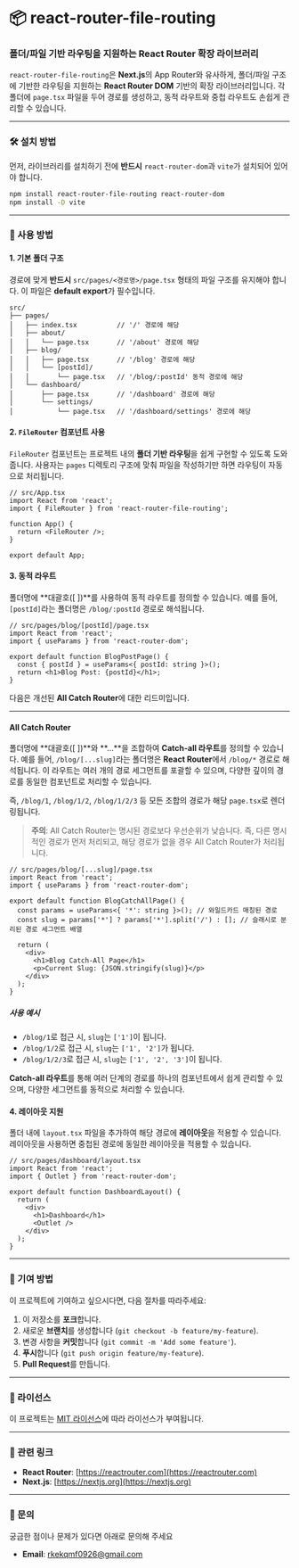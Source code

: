# **📦 react-router-file-routing**

### **폴더/파일 기반 라우팅을 지원하는 React Router 확장 라이브러리**

`react-router-file-routing`은 **Next.js**의 App Router와 유사하게, 폴더/파일 구조에 기반한 라우팅을 지원하는 **React Router DOM** 기반의 확장 라이브러리입니다. 각 폴더에 `page.tsx` 파일을 두어 경로를 생성하고, 동적 라우트와 중첩 라우트도 손쉽게 관리할 수 있습니다.

---

### **🛠 설치 방법**

먼저, 라이브러리를 설치하기 전에 **반드시** `react-router-dom`과 `vite`가 설치되어 있어야 합니다.

```bash
npm install react-router-file-routing react-router-dom
npm install -D vite
```

---

### **🚀 사용 방법**

#### **1. 기본 폴더 구조**

경로에 맞게 **반드시** `src/pages/<경로명>/page.tsx` 형태의 파일 구조를 유지해야 합니다. 이 파일은 **default export**가 필수입니다.

```plaintext
src/
├── pages/
│   ├── index.tsx          // '/' 경로에 해당
│   ├── about/
│   │   └── page.tsx       // '/about' 경로에 해당
│   ├── blog/
│   │   ├── page.tsx       // '/blog' 경로에 해당
│   │   └── [postId]/
│   │       └── page.tsx   // '/blog/:postId' 동적 경로에 해당
│   └── dashboard/
│       ├── page.tsx       // '/dashboard' 경로에 해당
│       └── settings/
│           └── page.tsx   // '/dashboard/settings' 경로에 해당
```

#### **2. `FileRouter` 컴포넌트 사용**

`FileRouter` 컴포넌트는 프로젝트 내의 **폴더 기반 라우팅**을 쉽게 구현할 수 있도록 도와줍니다. 사용자는 `pages` 디렉토리 구조에 맞춰 파일을 작성하기만 하면 라우팅이 자동으로 처리됩니다.

```tsx
// src/App.tsx
import React from 'react';
import { FileRouter } from 'react-router-file-routing';

function App() {
  return <FileRouter />;
}

export default App;
```

#### **3. 동적 라우트**

폴더명에 **대괄호([ ])**를 사용하여 동적 라우트를 정의할 수 있습니다. 예를 들어, `[postId]`라는 폴더명은 `/blog/:postId` 경로로 해석됩니다.

```tsx
// src/pages/blog/[postId]/page.tsx
import React from 'react';
import { useParams } from 'react-router-dom';

export default function BlogPostPage() {
  const { postId } = useParams<{ postId: string }>();
  return <h1>Blog Post: {postId}</h1>;
}
```

다음은 개선된 **All Catch Router**에 대한 리드미입니다.

---

#### **All Catch Router**

폴더명에 **대괄호([ ])**와 **...**을 조합하여 **Catch-all 라우트**를 정의할 수 있습니다. 예를 들어, `/blog/[...slug]`라는 폴더명은 **React Router**에서 `/blog/*` 경로로 해석됩니다. 이 라우트는 여러 개의 경로 세그먼트를 포괄할 수 있으며, 다양한 깊이의 경로를 동일한 컴포넌트로 처리할 수 있습니다.

즉, `/blog/1`, `/blog/1/2`, `/blog/1/2/3` 등 모든 조합의 경로가 해당 `page.tsx`로 렌더링됩니다.

> **주의**: All Catch Router는 명시된 경로보다 우선순위가 낮습니다. 즉, 다른 명시적인 경로가 먼저 처리되고, 해당 경로가 없을 경우 All Catch Router가 처리됩니다.

```tsx
// src/pages/blog/[...slug]/page.tsx
import React from 'react';
import { useParams } from 'react-router-dom';

export default function BlogCatchAllPage() {
  const params = useParams<{ '*': string }>(); // 와일드카드 매칭된 경로
  const slug = params['*'] ? params['*'].split('/') : []; // 슬래시로 분리된 경로 세그먼트 배열

  return (
    <div>
      <h1>Blog Catch-All Page</h1>
      <p>Current Slug: {JSON.stringify(slug)}</p>
    </div>
  );
}
```

##### 사용 예시

- `/blog/1`로 접근 시, `slug`는 `['1']`이 됩니다.
- `/blog/1/2`로 접근 시, `slug`는 `['1', '2']`가 됩니다.
- `/blog/1/2/3`로 접근 시, `slug`는 `['1', '2', '3']`이 됩니다.

**Catch-all 라우트**를 통해 여러 단계의 경로를 하나의 컴포넌트에서 쉽게 관리할 수 있으며, 다양한 세그먼트를 동적으로 처리할 수 있습니다.

#### **4. 레이아웃 지원**

폴더 내에 `layout.tsx` 파일을 추가하여 해당 경로에 **레이아웃**을 적용할 수 있습니다. 레이아웃을 사용하면 중첩된 경로에 동일한 레이아웃을 적용할 수 있습니다.

```tsx
// src/pages/dashboard/layout.tsx
import React from 'react';
import { Outlet } from 'react-router-dom';

export default function DashboardLayout() {
  return (
    <div>
      <h1>Dashboard</h1>
      <Outlet />
    </div>
  );
}
```

---

### **📄 기여 방법**

이 프로젝트에 기여하고 싶으시다면, 다음 절차를 따라주세요:

1. 이 저장소를 **포크**합니다.
2. 새로운 **브랜치**를 생성합니다 (`git checkout -b feature/my-feature`).
3. 변경 사항을 **커밋**합니다 (`git commit -m 'Add some feature'`).
4. **푸시**합니다 (`git push origin feature/my-feature`).
5. **Pull Request**를 만듭니다.

---

### **📝 라이선스**

이 프로젝트는 [MIT 라이선스](LICENSE)에 따라 라이선스가 부여됩니다.

---

### **🔗 관련 링크**

- **React Router**: [https://reactrouter.com](https://reactrouter.com)
- **Next.js**: [https://nextjs.org](https://nextjs.org)

---

### **📧 문의**

궁금한 점이나 문제가 있다면 아래로 문의해 주세요

- **Email**: rkekqmf0926@gmail.com
